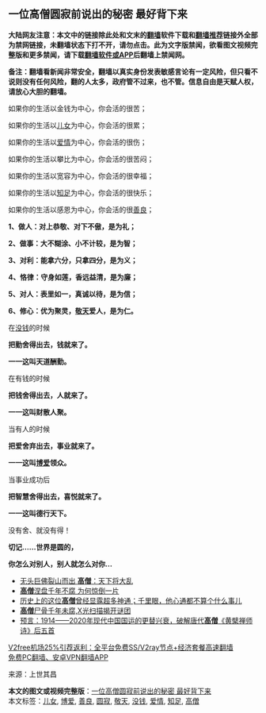  <h2>一位高僧圆寂前说出的秘密 最好背下来</h2> <p class="notice"><b>大陆网友注意：本文中的链接除此处和文末的<a href="https://github.com/bannedbook/fanqiang" >翻墙</a>软件下载和<a href="https://github.com/killgcd/justmysocks/blob/master/README.md">翻墙推荐</a>链接外全部为禁网链接，未翻墙状态下打不开，请勿点击。此为文字版禁闻，欲看图文视频完整版和更多禁闻，请下载<a href="https://github.com/bannedbook/fanqiang">翻墙软件或APP</a>后翻墙上禁闻网。</p><p>备注：翻墙看新闻非常安全，翻墙以真实身份发表敏感言论有一定风险，但只看不说则没有任何风险，翻的人太多，政府管不过来，也不管。信息自由是天赋人权，请放心大胆的翻墙。</b></p>  <div class="entry"> <p id="conimg">如果你的生活以金钱为中心，你会活的很苦；</p> <p>如果你的生活以<a href="https://www.bannedbook.org/bnews/tag/%E5%84%BF%E5%A5%B3/" class="st_tag internal_tag" rel="tag" title="标签 儿女 下的日志">儿女</a>为中心，你会活的很累；</p> <p>如果你的生活以<a href="https://www.bannedbook.org/bnews/tag/%e7%88%b1%e6%83%85/" class="st_tag internal_tag" rel="tag" title="标签 爱情 下的日志">爱情</a>为中心，你会活的很伤；</p> <p>如果你的生活以攀比为中心，你会活的很苦闷；</p> <p>如果你的生活以宽容为中心，你会活的很幸福；</p> <p>如果你的生活以<a href="https://www.bannedbook.org/bnews/tag/%E7%9F%A5%E8%B6%B3/" class="st_tag internal_tag" rel="tag" title="标签 知足 下的日志">知足</a>为中心，你会活的很快乐；</p> <p>如果你的生活以感恩为中心，你会活的很<a href="https://www.bannedbook.org/bnews/tag/%E5%96%84%E8%89%AF/" class="st_tag internal_tag" rel="tag" title="标签 善良 下的日志">善良</a>；</p> <p><strong>1、做人：对上恭敬、对下不傲，是为礼；</strong></p> <p><strong>2、做事：大不糊涂、小不计较，是为智；</strong></p> <p><strong>3、对利：能拿六分，只拿四分，是为义；</strong></p>  <p><strong>4、恪律：守身如莲，香远益清，是为廉；</strong></p> <p><strong>5、对人：表里如一，真诚以待，是为信；</strong></p> <p><strong>6、修心：优为聚灵，<a href="https://www.bannedbook.org/bnews/tag/%E6%95%AC%E5%A4%A9/" class="st_tag internal_tag" rel="tag" title="标签 敬天 下的日志">敬天</a>爱人，是为仁。</strong></p> <p>在<a href="https://www.bannedbook.org/bnews/tag/%E6%B2%A1%E9%92%B1/" class="st_tag internal_tag" rel="tag" title="标签 没钱 下的日志">没钱</a>的时候</p> <p><strong>把勤舍得出去，钱就来了。</strong></p> <p><strong>一一这叫天道酬勤。</strong></p> <p><strong></strong></p> <p>在有钱的时候</p> <p><strong>把钱舍得出去，人就来了。</strong></p> <p><strong>一一这叫财散人聚。</strong></p>  <p><strong></strong></p> <p>当有人的时候</p> <p><strong>把爱舍弃出去，事业就来了。</strong></p> <p><strong>一一这叫<a href="https://www.bannedbook.org/bnews/tag/%E5%8D%9A%E7%88%B1/" class="st_tag internal_tag" rel="tag" title="标签 博爱 下的日志">博爱</a>领众。</strong></p> <p>当事业成功后</p> <p><strong>把智慧舍得出去，喜悦就来了。</strong></p> <p><strong>一一这叫德行天下。</strong></p> <p>没有舍、就没有得！</p> <p><strong>切记……世界是圆的，</strong></p> <p><strong>你怎么对别人，别人就怎么对你…</strong></p>  <p><strong></strong></p> <ul class='op-related-articles' title='相关阅读'> <li><a href='https://www.bannedbook.org/bnews/lifebaike/20201222/1452632.html' target='_blank'>无头巨佛裂山而出 <b>高僧</b>：天下将大乱</a></li> <li><a href='https://www.bannedbook.org/bnews/ccpdope/20201215/1448107.html' target='_blank'><b>高僧</b>涅盘千年不腐 为何惊倒一片</a></li> <li><a href='https://www.bannedbook.org/bnews/bannedvideo/20201209/1444471.html' target='_blank'>历史上的这位<b>高僧</b>曾经显露超多神通；千里眼，他心通都不算个什么事儿</a></li> <li><a href='https://www.bannedbook.org/bnews/comments/20201128/1438783.html' target='_blank'><b>高僧</b>尸骨千年未腐,X光扫描揭开谜团</a></li> <li><a href='https://www.bannedbook.org/bnews/bannedvideo/20200807/1386053.html' target='_blank'>预言：1914——2020年现代中国国运的更替兴衰，破解唐代<b>高僧</b>《黄檗禅师诗》后五首</a></li> </ul> <p class="texttj"> <a href="https://www.bannedbook.org/forum23/topic22702.html" target="_blank">V2free机场25%引荐返利：全平台免费SS/V2ray节点+经济套餐高速翻墙</a><br/> <a href="https://github.com/bannedbook/fanqiang/wiki/%E7%A6%81%E9%97%BB%E7%BD%91%E5%AE%89%E5%8D%93%E7%BF%BB%E5%A2%99%E6%96%B0%E9%97%BBAPP" target="_blank">免费PC翻墙、安卓VPN翻墙APP</a></p><p> 来源：上世其昌 </p><a name='sharetosocial'></a>       <div><b>本文的图文或视频完整版</b>：<a href='https://www.bannedbook.org/bnews/funmedia/20201224/1454162.html'>一位高僧圆寂前说出的秘密 最好背下来</a></div>  </div><!--END ENTRY--> <div class="postfooter"> <div>本文标签：<a href="https://www.bannedbook.org/bnews/tag/%E5%84%BF%E5%A5%B3/" rel="tag">儿女</a>, <a href="https://www.bannedbook.org/bnews/tag/%E5%8D%9A%E7%88%B1/" rel="tag">博爱</a>, <a href="https://www.bannedbook.org/bnews/tag/%E5%96%84%E8%89%AF/" rel="tag">善良</a>, <a href="https://www.bannedbook.org/bnews/tag/%E5%9C%86%E5%AF%82/" rel="tag">圆寂</a>, <a href="https://www.bannedbook.org/bnews/tag/%E6%95%AC%E5%A4%A9/" rel="tag">敬天</a>, <a href="https://www.bannedbook.org/bnews/tag/%E6%B2%A1%E9%92%B1/" rel="tag">没钱</a>, <a href="https://www.bannedbook.org/bnews/tag/%e7%88%b1%e6%83%85/" rel="tag">爱情</a>, <a href="https://www.bannedbook.org/bnews/tag/%E7%9F%A5%E8%B6%B3/" rel="tag">知足</a>, <a href="https://www.bannedbook.org/bnews/tag/%e9%ab%98%e5%83%a7/" rel="tag">高僧</a></div>  </div><!--END POSTFOOTER--> 